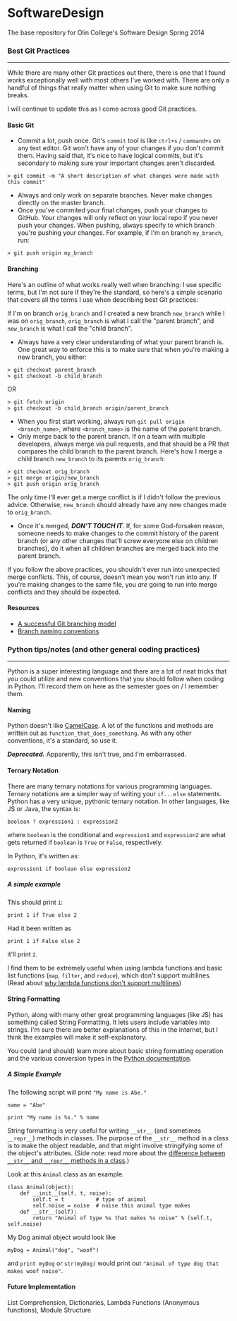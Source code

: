 SoftwareDesign
==============
The base repository for Olin College's Software Design Spring 2014

### Best Git Practices
--------------
While there are many other Git practices out there, there is one that I found works exceptionally well with most others I've worked with. There are only a handful of things that really matter when using Git to make sure nothing breaks.

I will continue to update this as I come across good Git practices. 

#### Basic Git
- Commit a lot, push once. Git's `commit` tool is like `ctrl+s` / `command+s` on any text editor. Git won't have any of your changes if you don't commit them. Having said that, it's nice to have logical commits, but it's secondary to making sure your important changes aren't discarded.
```
> git commit -m "A short description of what changes were made with this commit"
```  
- Always and only work on separate branches. Never make changes directly on the master branch.
- Once you've commited your final changes, push your changes to GitHub. Your changes will only reflect on your local repo if you never push your changes. When pushing, always specify to which branch you're pushing your changes. For example, if I'm on branch `my_branch`, run:  
```
> git push origin my_branch
```  

#### Branching
Here's an outline of what works really well when branching: I use specific terms, but I'm not sure if they're the standard, so here's a simple scenario that covers all the terms I use when describing best Git practices:

If I'm on branch `orig_branch` and I created a new branch `new_branch` while I was on `orig_branch`, `orig_branch` is what I call the "parent branch", and `new_branch` is what I call the "child branch".

- Always have a very clear understanding of what your parent branch is. One great way to enforce this is to make sure that when you're making a new branch, you either:
```
> git checkout parent_branch  
> git checkout -b child_branch
```  
OR  
```
> git fetch origin
> git checkout -b child_branch origin/parent_branch
```
- When you first start working, always run `git pull origin <branch_name>`, where `<branch_name>` is the name of the parent branch.
- Only merge back to the parent branch. If on a team with multiple developers, always merge via pull requests, and that should be a PR that compares the child branch to the parent branch. Here's how I merge a child branch `new_branch` to its parents `orig_branch`:
```
> git checkout orig_branch  
> git merge origin/new_branch  
> git push origin orig_branch
```  
The only time I'll ever get a merge conflict is if I didn't follow the previous advice. Otherwise, `new_branch` should already have any new changes made to `orig_branch`.

- Once it's merged, _**DON'T TOUCH IT**_. If, for some God-forsaken reason, someone needs to make changes to the commit history of the parent branch (or any other changes that'll screw everyone else on children branches), do it when all children branches are merged back into the parent branch.

If you follow the above practices, you shouldn't ever run into unexpected merge conflicts. This, of course, doesn't mean you won't run into any. If you're making changes to the same file, you _are_ going to run into merge conflicts and they should be expected.

#### Resources

- [A successful Git branching model](http://nvie.com/posts/a-successful-git-branching-model/)
- [Branch naming conventions](http://stackoverflow.com/questions/273695/git-branch-naming-best-practices/6065944#6065944)


### Python tips/notes (and other general coding practices)
--------------

Python is a super interesting language and there are a lot of neat tricks that you could utilize and new conventions that you should follow when coding in Python. I'll record them on here as the semester goes on / I remember them.

#### Naming
Python doesn't like [CamelCase](http://en.wikipedia.org/wiki/Camelcase). A lot of the functions and methods are written out as `function_that_does_something`. As with any other conventions, it's a standard, so use it.

_**Deprecated.**_ Apparently, this isn't true, and I'm embarrassed.

#### Ternary Notation
There are many ternary notations for various programming languages. Ternary notations are a simpler way of writing your `if...else` statements. Python has a very unique, pythonic ternary notation. In other languages, like JS or Java, the syntax is: 

```
boolean ? expression1 : expression2
```

where `boolean` is the conditional and `expression1` and `expression2` are what gets returned if `boolean` is `True` or `False`, respectively.

In Python, it's written as:

```
expression1 if boolean else expression2
```

##### A simple example
This should print `1`:
```
print 1 if True else 2
```
Had it been written as
```
print 1 if False else 2
```
it'll print `2`.

I find them to be extremely useful when using lambda functions and basic list functions (`map`, `filter`, and `reduce`), which don't support multilines. (Read about [why lambda functions don't support multilines](http://stackoverflow.com/a/1233509))

#### String Formatting
Python, along with many other great programming languages (like JS) has something called String Formatting. It lets users include variables into strings. I'm sure there are better explanations of this in the internet, but I think the examples will make it self-explanatory.

You could (and should) learn more about basic string formatting operation and the various conversion types in the [Python documentation](http://docs.python.org/2/library/stdtypes.html#string-formatting).

##### A Simple Example
The following script will print `"My name is Abe."`
```
name = "Abe"

print "My name is %s." % name 
```

String formatting is very useful for writing `__str__` (and sometimes `__repr__`) methods in classes. The purpose of the `__str__` method in a class is to make the object readable, and that might involve stringifying some of the object's attributes. (Side note: read more about the [difference between `__str__` and `__repr__` methods in a class](http://stackoverflow.com/a/2626364).)

Look at this `Animal` class as an example.
```
class Animal(object):
    def __init__(self, t, noise):
        self.t = t          # type of animal
        self.noise = noise  # noise this animal type makes
    def __str__(self):
        return "Animal of type %s that makes %s noise" % (self.t, self.noise)
```
My Dog animal object would look like
```
myDog = Animal("dog", "woof")
```
and `print myDog` or `str(myDog)` would print out `"Animal of type dog that makes woof noise"`.

#### Future Implementation

List Comprehension, Dictionaries, Lambda Functions (Anonymous functions), Module Structure